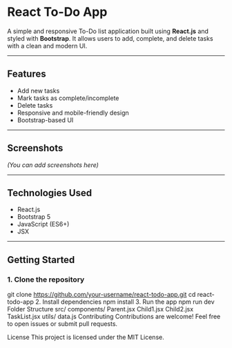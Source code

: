 # React To-Do App

A simple and responsive To-Do list application built using **React.js** and styled with **Bootstrap**. It allows users to add, complete, and delete tasks with a clean and modern UI.

---

## Features

- Add new tasks
- Mark tasks as complete/incomplete
- Delete tasks
- Responsive and mobile-friendly design
- Bootstrap-based UI

---

## Screenshots

*(You can add screenshots here)*

---

## Technologies Used

- React.js
- Bootstrap 5
- JavaScript (ES6+)
- JSX

---

## Getting Started

### 1. Clone the repository

git clone https://github.com/your-username/react-todo-app.git
cd react-todo-app
2. Install dependencies
npm install
3. Run the app
npm run dev
Folder Structure
src/
  components/
    Parent.jsx
    Child1.jsx
    Child2.jsx
    TaskList.jsx
  utils/
    data.js
Contributing
Contributions are welcome! Feel free to open issues or submit pull requests.

License
This project is licensed under the MIT License.
